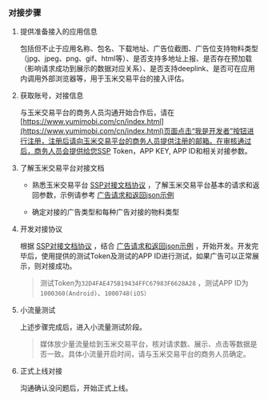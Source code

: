 ### 对接步骤

1. 提供准备接入的应用信息

    包括但不止于应用名称、包名、下载地址、广告位截图、广告位支持物料类型（jpg、jpeg、png、gif、html等）、是否支持多地址上报、是否存在预加载（影响请求成功到展示的数据对应关系）、是否支持deeplink、是否可在应用内调用外部浏览器等，用于玉米交易平台的接入评估。

2. 获取账号，对接信息

    与玉米交易平台的商务人员沟通开始合作后，请在[https://www.yumimobi.com/cn/index.html](https://www.yumimobi.com/cn/index.html)页面点击“我是开发者”按钮进行注册，注册后请向玉米交易平台的商务人员提供注册的邮箱。在审核通过后，商务人员会提供给您SSP Token，APP KEY, APP ID和相关对接参数。

3. 了解玉米交易平台对接文档

    + 熟悉玉米交易平台 [SSP对接文档协议]() ，了解玉米交易平台基本的请求和返回参数，示例请参考 [广告请求和返回json示例]()

    + 确定对接的广告类型和每种广告对接的物料类型

4. 开发对接协议

    根据 [SSP对接文档协议]() ，结合 [广告请求和返回json示例]() ，开始开发。开发完毕后，使用提供的测试Token及测试的APP ID进行测试，如果广告可以正常展示，则对接成功。
    > 测试Token为``32D4FAE475B19434FFC67983F6628A28`` ，测试APP ID为``1000360(Android)``、``1000748(iOS）``
    
5. 小流量测试

    上述步骤完成后，进入小流量测试阶段。

    > 媒体放少量流量给到玉米交易平台，核对请求数、展示、点击等数据是否一致。具体小流量开启时间，请与玉米交易平台的商务人员确定。

6. 正式上线对接

    沟通确认没问题后，开始正式上线。

